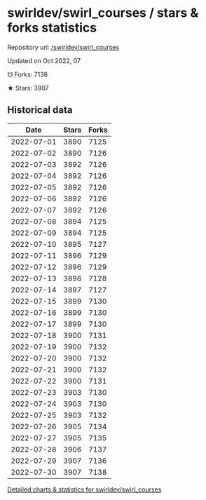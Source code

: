 # swirldev/swirl_courses / stars & forks statistics

Repository url: [/swirldev/swirl_courses](https://github.com/swirldev/swirl_courses)

Updated on Oct 2022, 07

☋ Forks: 7138

★ Stars: 3907

## Historical data
| Date | Stars | Forks |
|------|-------|-------|
| 2022-07-01 | 3890 | 7125 | 
| 2022-07-02 | 3890 | 7126 | 
| 2022-07-03 | 3892 | 7126 | 
| 2022-07-04 | 3892 | 7126 | 
| 2022-07-05 | 3892 | 7126 | 
| 2022-07-06 | 3892 | 7126 | 
| 2022-07-07 | 3892 | 7126 | 
| 2022-07-08 | 3894 | 7125 | 
| 2022-07-09 | 3894 | 7125 | 
| 2022-07-10 | 3895 | 7127 | 
| 2022-07-11 | 3896 | 7129 | 
| 2022-07-12 | 3896 | 7129 | 
| 2022-07-13 | 3896 | 7128 | 
| 2022-07-14 | 3897 | 7127 | 
| 2022-07-15 | 3899 | 7130 | 
| 2022-07-16 | 3899 | 7130 | 
| 2022-07-17 | 3899 | 7130 | 
| 2022-07-18 | 3900 | 7131 | 
| 2022-07-19 | 3900 | 7132 | 
| 2022-07-20 | 3900 | 7132 | 
| 2022-07-21 | 3900 | 7132 | 
| 2022-07-22 | 3900 | 7131 | 
| 2022-07-23 | 3903 | 7130 | 
| 2022-07-24 | 3903 | 7130 | 
| 2022-07-25 | 3903 | 7132 | 
| 2022-07-26 | 3905 | 7134 | 
| 2022-07-27 | 3905 | 7135 | 
| 2022-07-28 | 3906 | 7137 | 
| 2022-07-29 | 3907 | 7136 | 
| 2022-07-30 | 3907 | 7138 | 


[Detailed charts & statistics for swirldev/swirl_courses](https://reviewgithub.com/rep/swirldev/swirl_courses)
